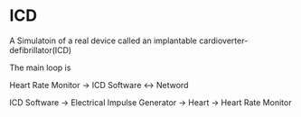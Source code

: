 # ICD
A Simulatoin of a real device called an implantable cardioverter-defibrillator(ICD)

The main loop is

Heart Rate Monitor -> ICD Software <-> Netword

ICD Software -> Electrical Impulse Generator -> Heart -> Heart Rate Monitor
